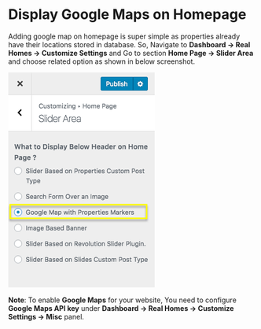 # Display Google Maps on Homepage

Adding google map on homepage is super simple as properties already have their locations stored in database. So, Navigate to **Dashboard → Real Homes → Customize Settings** and Go to section **Home Page → Slider Area** and choose related option as shown in below screenshot.

![Display Google Map on Homepage](images/home-setup/homepage-google-maps.png)
 
**Note**: To enable **Google Maps** for your website, You need to configure **Google Maps API key** under **Dashboard → Real Homes → Customize Settings → Misc** panel.